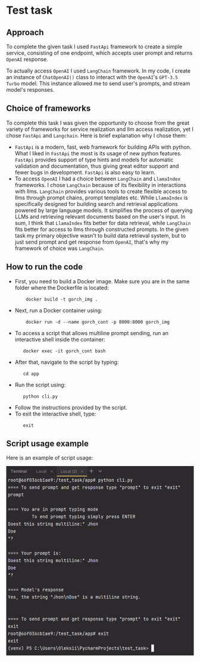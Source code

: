 # Test task
## Approach
To complete the given task I used `FastApi` framework to create a simple service, consisting 
of one endpoint, which accepts user prompt and returns `OpenAI` response.

To actually access `OpenAI` I used `LangChain` framework. In my code, I create an instance of 
`ChatOpenAI()` class to interact with the `OpenAI`'s `GPT-3.5 Turbo` model. This instance allowed 
me to send user's prompts, and stream model's responses.

## Choice of frameworks
To complete this task I was given the opportunity to choose from the great variety of frameworks for
service realization and llm access realization, yet I chose `FastApi` and `Langchain`. Here is brief
explanation why I chose them:
* `FastApi` is a modern, fast, web framework for building APIs with python. What I liked in `FastApi` the 
most is its usage of new python features. `FastApi` provides support of type hints and models for automatic 
validation and documentation, thus giving great editor support and fewer bugs in development. `FastApi` is
also easy to learn.
* To access `OpenAI` I had a choice between `LangChain` and `LlamaIndex` frameworks. I chose `LangChain`
because of its flexibility in interactions with llms. `LangChain` provides various tools to create
flexible access to llms through prompt chains, prompt templates etc. While `LlamaIndex`  is specifically 
designed for building search and retrieval applications powered by large language models. It simplifies 
the process of querying LLMs and retrieving relevant documents based on the user's input. In sum, I think
that `LlamaIndex` fits better for data retrieval, while `LangChain` fits better for access to llms through
constructed prompts. In the given task my primary objective wasn't to build data retrieval system, but
to just send prompt and get response from `OpenAI`, that's why my framework of choice was `LangChain`.

## How to run the code
* First, you need to build a Docker image. Make sure you are in the same folder where the Dockerfile is located:
    ```
        docker build -t gorch_img .
    ```
* Next, run a Docker container using:
    ```
        docker run -d --name gorch_cont -p 8000:8000 gorch_img
    ```
* To access a script that allows multiline prompt sending, run an interactive shell inside the container:
    ```
       docker exec -it gorch_cont bash 
    ```
* After that, navigate to the script by typing:
    ```
       cd app 
    ```
* Run the script using:
    ```
       python cli.py
    ```
* Follow the instructions provided by the script.
* To exit the interactive shell, type:
    ```
       exit
    ```

## Script usage example
Here is an example of script usage:

![Script usage](examples/script_usage.png)
